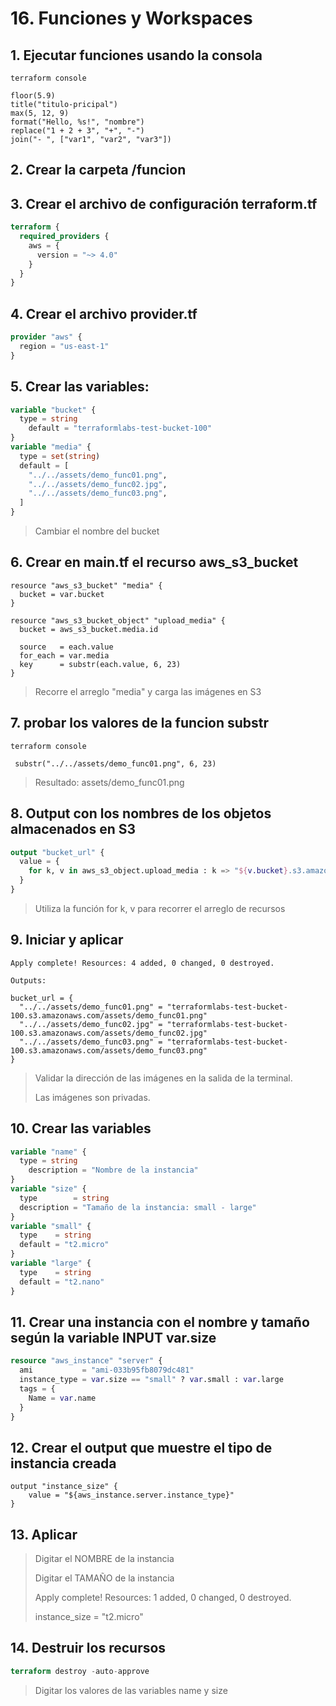 # 16. Funciones y Workspaces <!-- omit in TOC -->

## 1. Ejecutar funciones usando la consola
```vim
terraform console

floor(5.9)
title("titulo-pricipal")
max(5, 12, 9)
format("Hello, %s!", "nombre")
replace("1 + 2 + 3", "+", "-")
join("- ", ["var1", "var2", "var3"])
```
## 2. Crear la carpeta /funcion

## 3. Crear el archivo de configuración terraform.tf
```tf
terraform {
  required_providers {
    aws = {
      version = "~> 4.0"
    }
  }
}
```

## 4. Crear el archivo provider.tf
```tf
provider "aws" {
  region = "us-east-1"
}
```

## 5. Crear las variables:
```tf
variable "bucket" {
  type = string
	default = "terraformlabs-test-bucket-100"
}
variable "media" {
  type = set(string)
  default = [
    "../../assets/demo_func01.png",
    "../../assets/demo_func02.jpg",
    "../../assets/demo_func03.png",
  ]
}
```

> Cambiar el nombre del bucket

## 6. Crear en main.tf el recurso aws_s3_bucket
```vim
resource "aws_s3_bucket" "media" {
  bucket = var.bucket
}

resource "aws_s3_bucket_object" "upload_media" {
  bucket = aws_s3_bucket.media.id

  source   = each.value
  for_each = var.media
  key      = substr(each.value, 6, 23)
}
```
> Recorre el arreglo "media" y carga las imágenes en S3


## 7. probar los valores de la funcion substr
```vim
terraform console

 substr("../../assets/demo_func01.png", 6, 23)
```
> Resultado: assets/demo_func01.png

## 8. Output con los nombres de los objetos almacenados en S3
```tf
output "bucket_url" {
  value = {
    for k, v in aws_s3_object.upload_media : k => "${v.bucket}.s3.amazonaws.com/${v.key}"
  }
}
```
> Utiliza la función for k, v para recorrer el arreglo de recursos

## 9. Iniciar y aplicar
```vim
Apply complete! Resources: 4 added, 0 changed, 0 destroyed.

Outputs:

bucket_url = {
  "../../assets/demo_func01.png" = "terraformlabs-test-bucket-100.s3.amazonaws.com/assets/demo_func01.png"
  "../../assets/demo_func02.jpg" = "terraformlabs-test-bucket-100.s3.amazonaws.com/assets/demo_func02.jpg"
  "../../assets/demo_func03.png" = "terraformlabs-test-bucket-100.s3.amazonaws.com/assets/demo_func03.png"
}
```

> Validar la dirección de las imágenes en la salida de la terminal.
>
> Las imágenes son privadas.

## 10. Crear las variables
```tf
variable "name" {
  type = string
	description = "Nombre de la instancia"
}
variable "size" {
  type        = string
  description = "Tamaño de la instancia: small - large"
}
variable "small" {
  type    = string
  default = "t2.micro"
}
variable "large" {
  type    = string
  default = "t2.nano"
}
```

## 11. Crear una instancia con el nombre y tamaño según la variable INPUT var.size
```tf
resource "aws_instance" "server" {
  ami           = "ami-033b95fb8079dc481"
  instance_type = var.size == "small" ? var.small : var.large
  tags = {
    Name = var.name
  }
}
```

## 12. Crear el output que muestre el tipo de instancia creada
```vim
output "instance_size" {
	value = "${aws_instance.server.instance_type}"
}
```

## 13. Aplicar
> Digitar el NOMBRE de la instancia
>
> Digitar el TAMAÑO de la instancia
>
> Apply complete! Resources: 1 added, 0 changed, 0 destroyed.
>
> instance_size = "t2.micro"

## 14. Destruir los recursos
```tf
terraform destroy -auto-approve
```
> Digitar los valores de las variables name y size

